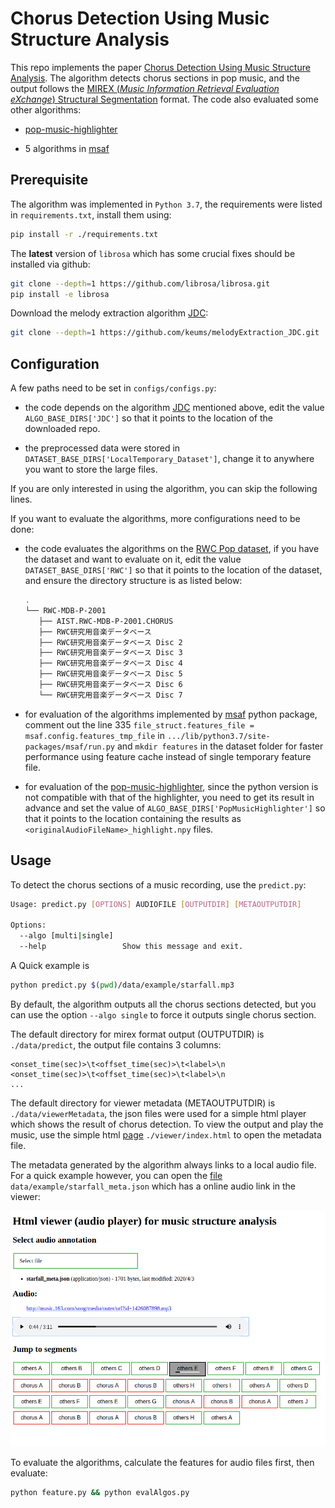 # Chorus Detection Using Music Structure Analysis

This repo implements the paper [Chorus Detection Using Music Structure Analysis](https://null). The algorithm detects chorus sections in pop music, and the output follows the [MIREX (*Music Information Retrieval Evaluation eXchange*) Structural Segmentation](https://www.music-ir.org/mirex/wiki/2017:Structural_Segmentation) format. The code also evaluated some other algorithms:

- [pop-music-highlighter](https://github.com/remyhuang/pop-music-highlighter)

- 5 algorithms in [msaf](https://github.com/urinieto/msaf)

## Prerequisite

The algorithm was implemented in `Python 3.7`, the requirements were listed in `requirements.txt`, install them using:

```bash
pip install -r ./requirements.txt
```

The **latest** version of `librosa` which has some crucial fixes should be installed via github:

```bash
git clone --depth=1 https://github.com/librosa/librosa.git
pip install -e librosa
```

Download the melody extraction algorithm [JDC](https://github.com/keums/melodyExtraction_JDC):

```bash
git clone --depth=1 https://github.com/keums/melodyExtraction_JDC.git
```

## Configuration

A few paths need to be set in `configs/configs.py`:

- the code depends on the algorithm [JDC](https://github.com/keums/melodyExtraction_JDC) mentioned above, edit the value `ALGO_BASE_DIRS['JDC']` so that it points to the location of the downloaded repo.

- the preprocessed data were stored in `DATASET_BASE_DIRS['LocalTemporary_Dataset']`, change it to anywhere you want to store the large files.

If you are only interested in using the algorithm, you can skip the following lines.

If you want to evaluate the algorithms, more configurations need to be done:

- the code evaluates the algorithms on the [RWC Pop dataset](https://archives.ismir.net/ismir2002/paper/000049.pdf), if you have the dataset and want to evaluate on it, edit the value `DATASET_BASE_DIRS['RWC']` so that it points to the location of the dataset, and ensure the directory structure is as listed below:

    ```bash
    .
    └── RWC-MDB-P-2001
       ├── AIST.RWC-MDB-P-2001.CHORUS
       ├── RWC研究用音楽データベース
       ├── RWC研究用音楽データベース Disc 2
       ├── RWC研究用音楽データベース Disc 3
       ├── RWC研究用音楽データベース Disc 4
       ├── RWC研究用音楽データベース Disc 5
       ├── RWC研究用音楽データベース Disc 6
       └── RWC研究用音楽データベース Disc 7
    ```

- for evaluation of the algorithms implemented by [msaf](https://github.com/urinieto/msaf) python package, comment out the line 335 `file_struct.features_file = msaf.config.features_tmp_file` in `.../lib/python3.7/site-packages/msaf/run.py` and `mkdir features` in the dataset folder for faster performance using feature cache instead of single temporary feature file.

- for evaluation of the [pop-music-highlighter](https://github.com/remyhuang/pop-music-highlighter), since the python version is not compatible with that of the highlighter, you need to get its result in advance and set the value of `ALGO_BASE_DIRS['PopMusicHighlighter']` so that it points to the location containing the results as `<originalAudioFileName>_highlight.npy` files.

## Usage

To detect the chorus sections of a music recording, use the `predict.py`:

```bash
Usage: predict.py [OPTIONS] AUDIOFILE [OUTPUTDIR] [METAOUTPUTDIR]

Options:
  --algo [multi|single]
  --help                 Show this message and exit.

```

A Quick example is

```bash
python predict.py $(pwd)/data/example/starfall.mp3
```

By default, the algorithm outputs all the chorus sections detected, but you can use the option `--algo single` to force it outputs single chorus section.

The default directory for mirex format output (OUTPUTDIR) is `./data/predict`, the output file contains 3 columns:

```
<onset_time(sec)>\t<offset_time(sec)>\t<label>\n
<onset_time(sec)>\t<offset_time(sec)>\t<label>\n
...
```

The default directory for viewer metadata (METAOUTPUTDIR) is `./data/viewerMetadata`, the json files were used for a simple html player which shows the result of chorus detection. To view the output and play the music, use the simple html [page](viewer/index.html) `./viewer/index.html` to open the metadata file.

The metadata generated by the algorithm always links to a local audio file. For a quick example however, you can open the [file](data/example/starfall_meta.json) `data/example/starfall_meta.json` which has a online audio link in the viewer:

![Audio player example](viewer/screenshot/example.png)

To evaluate the algorithms, calculate the features for audio files first, then evaluate:
```bash
python feature.py && python evalAlgos.py
```